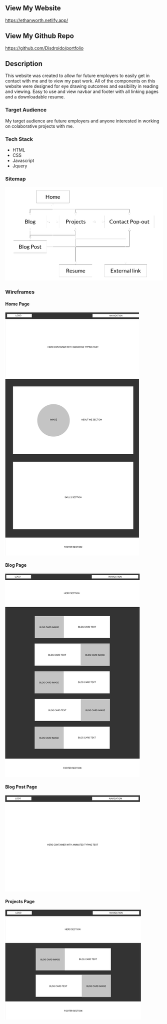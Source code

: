 ## View My Website
https://ethanworth.netlify.app/

## View My Github Repo
https://github.com/Disdroido/portfolio

## Description
This website was created to allow for future employers to easily get in contact with me and to view my past work. All of the components on this website were designed for eye drawing outcomes and easibility in reading and viewing. Easy to use and view navbar and footer with all linking pages and a downloadable resume.
### Target Audience
My target audience are future employers and anyone interested in working on colaborative projects with me.
### Tech Stack
* HTML
* CSS
* Javascript
* Jquery
### Sitemap
![Sitemap](https://github.com/Disdroido/portfolio/blob/master/docs/sitemap.png)
### Wireframes
#### Home Page
![Home Page Wirefram](https://github.com/Disdroido/portfolio/blob/master/docs/home-wireframe.PNG)
#### Blog Page
![Blog Page Wirefram](https://github.com/Disdroido/portfolio/blob/master/docs/blog-wireframe.PNG)
#### Blog Post Page
![Blog Post Page Wirefram](https://github.com/Disdroido/portfolio/blob/master/docs/blog-post-wireframe.PNG)
#### Projects Page
![Projects Page Wirefram](https://github.com/Disdroido/portfolio/blob/master/docs/projects-wireframe.PNG)